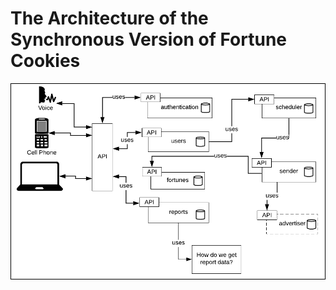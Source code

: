 # The Architecture of the Synchronous Version of Fortune Cookies

![architecture](./images/sync-architecture.png)